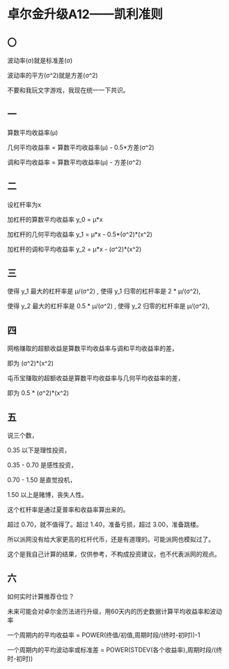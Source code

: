 # 卓尔金升级A12——凯利准则

## 〇

波动率(σ)就是标准差(σ)

波动率的平方(σ^2)就是方差(σ^2)

不要和我玩文字游戏，我现在统一一下共识。

## 一

算数平均收益率(μ)

几何平均收益率 = 算数平均收益率(μ) - 0.5\*方差(σ^2)

调和平均收益率 = 算数平均收益率(μ) - 方差(σ^2)

## 二

设杠杆率为x

加杠杆的算数平均收益率 y\_0 = μ\*x

加杠杆的几何平均收益率 y\_1 = μ\*x - 0.5\*(σ^2)\*(x^2)

加杠杆的调和平均收益率 y\_2 = μ\*x - (σ^2)\*(x^2)

## 三

使得 y\_1 最大的杠杆率是 μ/(σ^2) , 使得 y\_1 归零的杠杆率是 2 \* μ/(σ^2),

使得 y\_2 最大的杠杆率是 0.5 \* μ/(σ^2) , 使得 y\_2 归零的杠杆率是 μ/(σ^2),

## 四

网格赚取的超额收益是算数平均收益率与调和平均收益率的差，

即为 (σ^2)\*(x^2)

屯币宝赚取的超额收益是算数平均收益率与几何平均收益率的差，

即为 0.5 \* (σ^2)\*(x^2)

## 五

说三个数，

0.35 以下是理性投资，

0.35 - 0.70 是感性投资，

0.70 - 1.50 是直觉投机，

1.50 以上是赌博，丧失人性。

这个杠杆率是通过夏普率和收益率算出来的。

超过 0.70，就不值得了。超过 1.40，准备亏损，超过 3.00，准备跳楼。

所以派网没有给大家更高的杠杆代币，还是有道理的。可能派网也模拟过了。

这个是我自己计算的结果，仅供参考，不构成投资建议，也不代表派网的观点。

## 六

如何实时计算推荐仓位？

未来可能会对卓尔金历法进行升级，用60天内的历史数据计算平均收益率和波动率

一个周期内的平均收益率 = POWER(终值/初值,周期时段/(终时-初时))-1

一个周期内的平均波动率或标准差 = POWER(STDEV(各个收益率),周期时段/(终时-初时))
